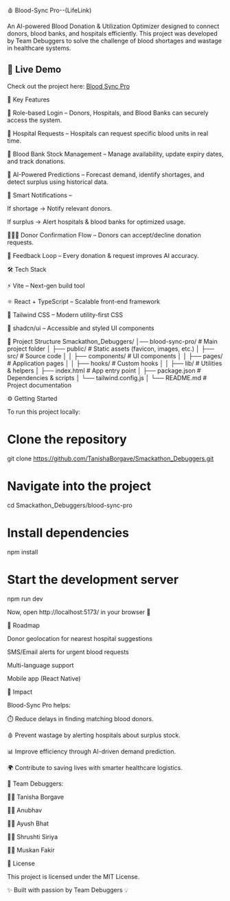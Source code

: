🩸 Blood-Sync Pro--(LifeLink)

An AI-powered Blood Donation & Utilization Optimizer designed to connect donors, blood banks, and hospitals efficiently.
This project was developed by Team Debuggers to solve the challenge of blood shortages and wastage in healthcare systems.

## 🔗 Live Demo  
Check out the project here: [Blood Sync Pro](https://blood-sync-pro.vercel.app)  


🚀 Key Features

🔑 Role-based Login – Donors, Hospitals, and Blood Banks can securely access the system.

🏥 Hospital Requests – Hospitals can request specific blood units in real time.

🏦 Blood Bank Stock Management – Manage availability, update expiry dates, and track donations.

🤖 AI-Powered Predictions – Forecast demand, identify shortages, and detect surplus using historical data.

📢 Smart Notifications –

If shortage → Notify relevant donors.

If surplus → Alert hospitals & blood banks for optimized usage.

🧑‍🤝‍🧑 Donor Confirmation Flow – Donors can accept/decline donation requests.

🔄 Feedback Loop – Every donation & request improves AI accuracy.

🛠️ Tech Stack

⚡ Vite – Next-gen build tool

⚛️ React + TypeScript – Scalable front-end framework

🎨 Tailwind CSS – Modern utility-first CSS

🧩 shadcn/ui – Accessible and styled UI components

📂 Project Structure
Smackathon_Debuggers/
│── blood-sync-pro/     # Main project folder
│   ├── public/         # Static assets (favicon, images, etc.)
│   ├── src/            # Source code
│   │   ├── components/ # UI components
│   │   ├── pages/      # Application pages
│   │   ├── hooks/      # Custom hooks
│   │   ├── lib/        # Utilities & helpers
│   ├── index.html      # App entry point
│   ├── package.json    # Dependencies & scripts
│   └── tailwind.config.js
│
└── README.md           # Project documentation

⚙️ Getting Started

To run this project locally:

# Clone the repository
git clone https://github.com/TanishaBorgave/Smackathon_Debuggers.git

# Navigate into the project
cd Smackathon_Debuggers/blood-sync-pro

# Install dependencies
npm install

# Start the development server
npm run dev


Now, open http://localhost:5173/
 in your browser 🎉

📌 Roadmap

 Donor geolocation for nearest hospital suggestions

 SMS/Email alerts for urgent blood requests

 Multi-language support

 Mobile app (React Native)

🎯 Impact

Blood-Sync Pro helps:

⏱️ Reduce delays in finding matching blood donors.

🩸 Prevent wastage by alerting hospitals about surplus stock.

📊 Improve efficiency through AI-driven demand prediction.

🌍 Contribute to saving lives with smarter healthcare logistics.

🤝 Team Debuggers:

👩‍💻 Tanisha Borgave

👨‍💻 Anubhav

👨‍💻 Ayush Bhat

👨‍💻 Shrushti Siriya

👨‍💻 Muskan Fakir



📜 License

This project is licensed under the MIT License.

✨ Built with passion by Team Debuggers 💡
